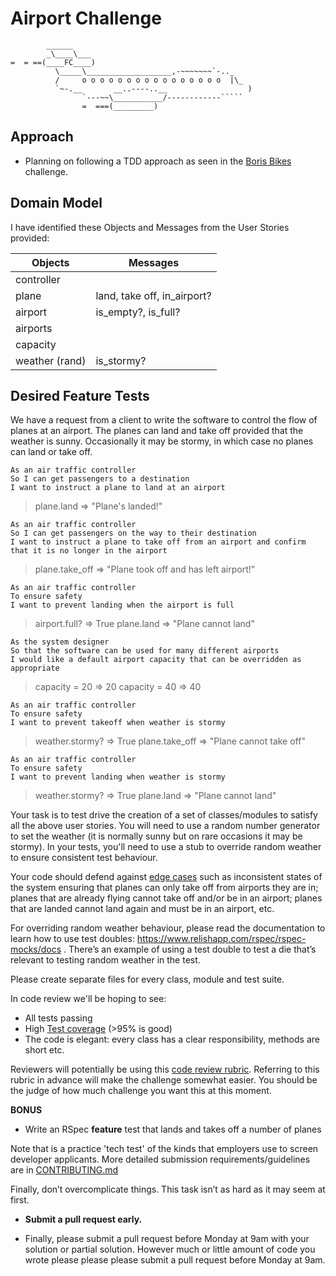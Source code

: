 Airport Challenge
=================

```
        ______
        _\____\___
=  = ==(____FC____)
          \_____\___________________,-~~~~~~~`-.._
          /     o o o o o o o o o o o o o o o o  |\_
          `~-.__       __..----..__                  )
                `---~~\___________/------------`````
                =  ===(_________)

```

Approach
---------

* Planning on following a TDD approach as seen in the [Boris Bikes](https://github.com/makersacademy/course/blob/main/boris_bikes/0_challenge_map.md) challenge.

Domain Model
-------

I have identified these Objects and Messages from the User Stories provided:

Objects | Messages
--- | ---
controller |
plane | land, take off, in_airport?
airport | is_empty?, is_full?
airports |
capacity |
weather (rand) | is_stormy?

Desired Feature Tests
-----

We have a request from a client to write the software to control the flow of planes at an airport. The planes can land and take off provided that the weather is sunny. Occasionally it may be stormy, in which case no planes can land or take off.

```
As an air traffic controller
So I can get passengers to a destination
I want to instruct a plane to land at an airport
```
> plane.land
=> "Plane's landed!"

```
As an air traffic controller
So I can get passengers on the way to their destination
I want to instruct a plane to take off from an airport and confirm that it is no longer in the airport
```
> plane.take_off
=> "Plane took off and has left airport!"

```
As an air traffic controller
To ensure safety
I want to prevent landing when the airport is full
```
> airport.full?
=> True
> plane.land
=> "Plane cannot land"

```
As the system designer
So that the software can be used for many different airports
I would like a default airport capacity that can be overridden as appropriate
```
> capacity = 20
=> 20
> capacity = 40
=> 40

```
As an air traffic controller
To ensure safety
I want to prevent takeoff when weather is stormy
```
> weather.stormy?
=> True
> plane.take_off
=> "Plane cannot take off"


```
As an air traffic controller
To ensure safety
I want to prevent landing when weather is stormy
```
> weather.stormy?
=> True
> plane.land
=> "Plane cannot land"

Your task is to test drive the creation of a set of classes/modules to satisfy all the above user stories. You will need to use a random number generator to set the weather (it is normally sunny but on rare occasions it may be stormy). In your tests, you'll need to use a stub to override random weather to ensure consistent test behaviour.

Your code should defend against [edge cases](http://programmers.stackexchange.com/questions/125587/what-are-the-difference-between-an-edge-case-a-corner-case-a-base-case-and-a-b) such as inconsistent states of the system ensuring that planes can only take off from airports they are in; planes that are already flying cannot take off and/or be in an airport; planes that are landed cannot land again and must be in an airport, etc.

For overriding random weather behaviour, please read the documentation to learn how to use test doubles: https://www.relishapp.com/rspec/rspec-mocks/docs . There’s an example of using a test double to test a die that’s relevant to testing random weather in the test.

Please create separate files for every class, module and test suite.

In code review we'll be hoping to see:

* All tests passing
* High [Test coverage](https://github.com/makersacademy/course/blob/main/pills/test_coverage.md) (>95% is good)
* The code is elegant: every class has a clear responsibility, methods are short etc.

Reviewers will potentially be using this [code review rubric](docs/review.md).  Referring to this rubric in advance will make the challenge somewhat easier.  You should be the judge of how much challenge you want this at this moment.

**BONUS**

* Write an RSpec **feature** test that lands and takes off a number of planes

Note that is a practice 'tech test' of the kinds that employers use to screen developer applicants.  More detailed submission requirements/guidelines are in [CONTRIBUTING.md](CONTRIBUTING.md)

Finally, don’t overcomplicate things. This task isn’t as hard as it may seem at first.

* **Submit a pull request early.**

* Finally, please submit a pull request before Monday at 9am with your solution or partial solution.  However much or little amount of code you wrote please please please submit a pull request before Monday at 9am.
